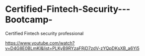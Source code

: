 # Certified-Fintech-Security---Bootcamp-
Certified Fintech security professional 


https://www.youtube.com/watch?v=D4G8E0BLmKI&list=PLKyB9RYzaFRjD7zdV-zYQpDKsXB_a6Yi5

